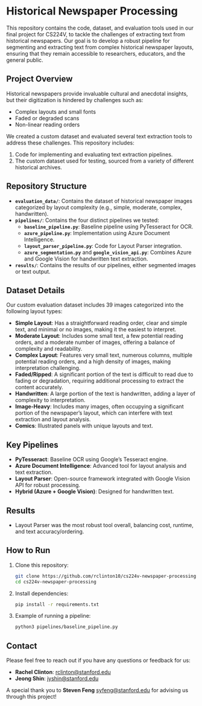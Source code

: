 # Historical Newspaper Processing

This repository contains the code, dataset, and evaluation tools used in our final project for CS224V, to tackle the challenges of extracting text from historical newspapers. Our goal is to develop a robust pipeline for segmenting and extracting text from complex historical newspaper layouts, ensuring that they remain accessible to researchers, educators, and the general public.

## Project Overview
Historical newspapers provide invaluable cultural and anecdotal insights, but their digitization is hindered by challenges such as:
- Complex layouts and small fonts
- Faded or degraded scans
- Non-linear reading orders

We created a custom dataset and evaluated several text extraction tools to address these challenges. This repository includes:
1. Code for implementing and evaluating text extraction pipelines.
2. The custom dataset used for testing, sourced from a variety of different historical archives. 

## Repository Structure
- **`evaluation_data/`**: Contains the dataset of historical newspaper images categorized by layout complexity (e.g., simple, moderate, complex, handwritten).
- **`pipelines/`**: Contains the four distinct pipelines we tested:
   - **`baseline_pipeline.py`**: Baseline pipeline using PyTesseract for OCR.
   - **`azure_pipeline.py`**: Implementation using Azure Document Intelligence.
   - **`layout_parser_pipeline.py`**: Code for Layout Parser integration.
   - **`azure_segmentation.py`** and **`google_vision_api.py`**: Combines Azure and Google Vision for handwritten text extraction.
- **`results/`**: Contains the results of our pipelines, either segmented images or text output.

## Dataset Details
Our custom evaluation dataset includes 39 images categorized into the following layout types:
- **Simple Layout**: Has a straightforward reading order, clear and simple text, and minimal or no images, making it the easiest to interpret.
- **Moderate Layout**: Includes some small text, a few potential reading orders, and a moderate number of images, offering a balance of complexity and readability.
- **Complex Layout**: Features very small text, numerous columns, multiple potential reading orders, and a high density of images, making interpretation challenging.
- **Faded/Ripped**: A significant portion of the text is difficult to read due to fading or degradation, requiring additional processing to extract the content accurately.
- **Handwritten**: A large portion of the text is handwritten, adding a layer of complexity to interpretation.
- **Image-Heavy**: Includes many images, often occupying a significant portion of the newspaper’s layout, which can interfere with text extraction and layout analysis.
- **Comics**: Illustrated panels with unique layouts and text.

## Key Pipelines
- **PyTesseract**: Baseline OCR using Google’s Tesseract engine.
- **Azure Document Intelligence**: Advanced tool for layout analysis and text extraction.
- **Layout Parser**: Open-source framework integrated with Google Vision API for robust processing.
- **Hybrid (Azure + Google Vision)**: Designed for handwritten text.

## Results
- Layout Parser was the most robust tool overall, balancing cost, runtime, and text accuracy/ordering.

## How to Run
1. Clone this repository:  
   ```bash
   git clone https://github.com/rclinton10/cs224v-newspaper-processing.git
   cd cs224v-newspaper-processing
   ```
2. Install dependencies:  
   ```bash
   pip install -r requirements.txt
   ```
3. Example of running a pipeline:
   ```bash
   python3 pipelines/baseline_pipeline.py
   ```

## Contact

Please feel free to reach out if you have any questions or feedback for us:

- **Rachel Clinton**: [rclinton@stanford.edu](mailto:rclinton@stanford.edu)
- **Jeong Shin**: [jyshin@stanford.edu](mailto:jyshin@stanford.edu)

A special thank you to **Steven Feng** [syfeng@stanford.edu](mailto:syfeng@stanford.edu) for advising us through this project! 
